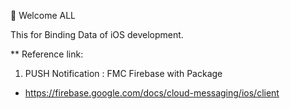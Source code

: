 👋 Welcome ALL 

This for Binding Data of iOS development. 

** Reference link:
1. PUSH Notification : FMC Firebase with Package 
- https://firebase.google.com/docs/cloud-messaging/ios/client


